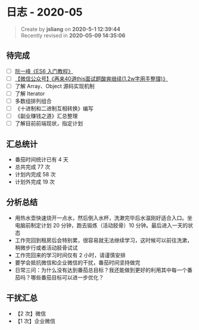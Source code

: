 日志 - 2020-05
===

> Create by **jsliang** on **2020-5-1 12:39:44**  
> Recently revised in **2020-05-09 14:35:06**

## 待完成

* [ ] [阮一峰《ES6 入门教程》](https://es6.ruanyifeng.com/)
* [ ] [【微信公众号】《再来40道this面试题酸爽继续(1.2w字用手整理)》](https://mp.weixin.qq.com/s/k8PngT7afosSxUJSECRtJA)
* [ ] 了解 Array、Object 源码实现机制
* [ ] 了解 Iterator
* [ ] 多数组排列组合
* [ ] 《十进制和二进制互相转换》编写
* [ ] 《副业赚钱之道》汇总整理
* [ ] 了解目前前端现状，指定计划

## 汇总统计

* 番茄时间统计已有 4 天
* 总共完成 77 次
* 计划内完成 58 次
* 计划外完成 19 次

## 分析总结

* 用热水壶快速烧开一点水，然后倒入水杯，洗漱完毕后水温刚好适合入口。坐电脑前制定计划 20 分钟，跑去锻炼（活动胫骨）10 分钟。最后进入一天的状态
* 工作完回到租房后会特别累，很容易就无法继续学习，这时候可以前往洗漱，稍微步行或者活动胫骨试试
* 工作完回来的学习时间仅有 2 小时，请谨慎安排
* 要学会抵抗微信和企业微信的干扰，番茄时间坚持做完
* 日常三问：为什么没有达到番茄总目标？我还能做到更好的利用其中每一个番茄吗？哪些番茄目标可以进一步优化？

## 干扰汇总

* 【2 次】微信
* 【1 次】企业微信